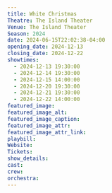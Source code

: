 ```yaml
---
title: White Christmas
Theatre: The Island Theater
Venue: The Island Theater
Season: 2024
date: 2024-06-15T22:02:38-04:00
opening_date: 2024-12-13
closing_date: 2024-12-22
showtimes:
  - 2024-12-13 19:30:00
  - 2024-12-14 19:30:00
  - 2024-12-15 14:00:00
  - 2024-12-20 19:30:00
  - 2024-12-21 19:30:00
  - 2024-12-22 14:00:00
featured_image: 
featured_image_alt: 
featured_image_caption: 
featured_image_attr: 
featured_image_attr_link: 
playbill:
Website: 
Tickets: 
show_details: 
cast:
crew:
orchestra:
---
```

